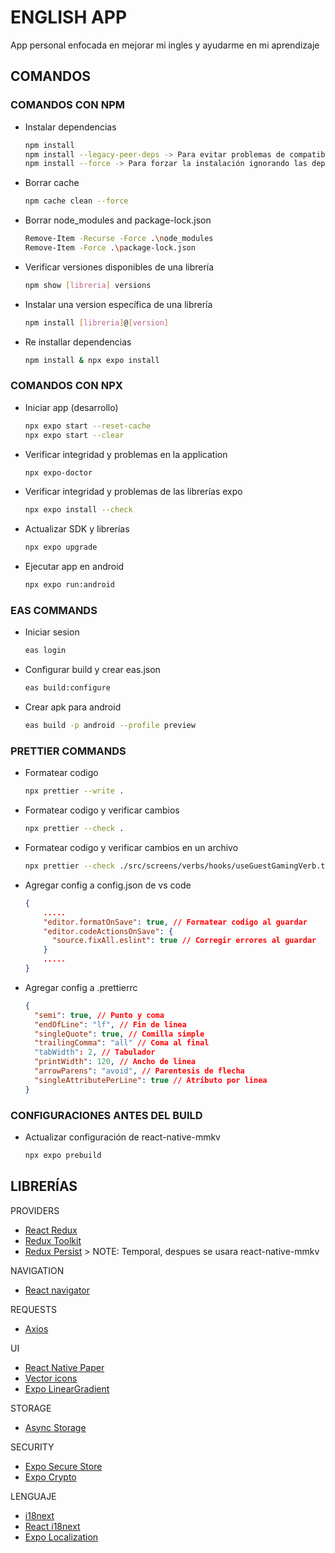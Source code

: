 # ENGLISH APP

App personal enfocada en mejorar mi ingles y ayudarme en mi aprendizaje

## COMANDOS

### COMANDOS CON NPM

- Instalar dependencias

  ```bash
  npm install
  npm install --legacy-peer-deps -> Para evitar problemas de compatibilidad
  npm install --force -> Para forzar la instalación ignorando las dependencias
  ```

- Borrar cache

  ```bash
  npm cache clean --force
  ```

- Borrar node_modules and package-lock.json

  ```bash
  Remove-Item -Recurse -Force .\node_modules
  Remove-Item -Force .\package-lock.json
  ```

- Verificar versiones disponibles de una librería

  ```bash
  npm show [libreria] versions
  ```

- Instalar una version específica de una librería

  ```bash
  npm install [libreria]@[version]
  ```

- Re installar dependencias

  ```bash
  npm install & npx expo install
  ```

### COMANDOS CON NPX

- Iniciar app (desarrollo)

  ```bash
  npx expo start --reset-cache
  npx expo start --clear
  ```

- Verificar integridad y problemas en la application

  ```bash
  npx expo-doctor
  ```

- Verificar integridad y problemas de las librerías expo

  ```bash
  npx expo install --check
  ```

- Actualizar SDK y librerías

  ```bash
  npx expo upgrade
  ```

- Ejecutar app en android

  ```bash
  npx expo run:android
  ```

### EAS COMMANDS

- Iniciar sesion

  ```bash
  eas login
  ```

- Configurar build y crear eas.json

  ```bash
  eas build:configure
  ```

- Crear apk para android

  ```bash
  eas build -p android --profile preview
  ```

### PRETTIER COMMANDS

- Formatear codigo

  ```bash
  npx prettier --write .
  ```

- Formatear codigo y verificar cambios

  ```bash
  npx prettier --check .
  ```

- Formatear codigo y verificar cambios en un archivo

  ```bash
  npx prettier --check ./src/screens/verbs/hooks/useGuestGamingVerb.ts
  ```

- Agregar config a config.json de vs code

  ```json
  {
      .....
      "editor.formatOnSave": true, // Formatear codigo al guardar
      "editor.codeActionsOnSave": {
        "source.fixAll.eslint": true // Corregir errores al guardar
      }
      .....
  }
  ```

- Agregar config a .prettierrc

  ```json
  {
    "semi": true, // Punto y coma
    "endOfLine": "lf", // Fin de linea
    "singleQuote": true, // Comilla simple
    "trailingComma": "all" // Coma al final
    "tabWidth": 2, // Tabulador
    "printWidth": 120, // Ancho de linea
    "arrowParens": "avoid", // Parentesis de flecha
    "singleAttributePerLine": true // Atributo por linea
  }
  ```

### CONFIGURACIONES ANTES DEL BUILD

- Actualizar configuración de react-native-mmkv

  ```bash
  npx expo prebuild
  ```

## LIBRERÍAS

PROVIDERS

- [React Redux](https://react-redux.js.org)
- [Redux Toolkit](https://redux-toolkit.js.org)
- [Redux Persist](https://github.com/rt2zz/redux-persist#readme) > NOTE: Temporal, despues se usara react-native-mmkv

NAVIGATION

- [React navigator](https://reactnavigation.org)

REQUESTS

- [Axios](https://axios-http.com)

UI

- [React Native Paper](https://reactnativepaper.com)
- [Vector icons](https://github.com/oblador/react-native-vector-icons)
- [Expo LinearGradient](https://docs.expo.dev/versions/latest/sdk/linear-gradient)

STORAGE

- [Async Storage](https://react-native-async-storage.github.io/async-storage)

SECURITY

- [Expo Secure Store](https://docs.expo.dev/versions/latest/sdk/securestore)
- [Expo Crypto](https://docs.expo.dev/versions/latest/sdk/crypto)

LENGUAJE

- [i18next](https://react.i18next.com)
- [React i18next](https://react.i18next.com)
- [Expo Localization](https://docs.expo.dev/versions/latest/sdk/localization)
